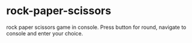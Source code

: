 # rock-paper-scissors
rock paper scissors game in console.
Press button for round, navigate to console and enter your choice.